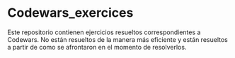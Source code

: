 # Codewars_exercices

Este repositorio contienen ejercicios resueltos correspondientes a Codewars. No están resueltos de la manera más eficiente y están resueltos a partir de como se afrontaron en el momento de resolverlos.
